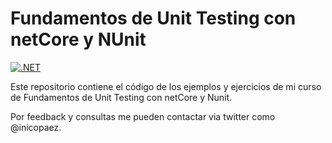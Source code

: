 Fundamentos de Unit Testing con netCore y NUnit
===============================================

[![.NET](https://github.com/nicopaez/fundamentos_unit_testing_dotnet/actions/workflows/dotnet.yml/badge.svg)](https://github.com/nicopaez/unit_testing_csharp/actions/workflows/dotnet.yml)

Este repositorio contiene el código de los ejemplos y ejercicios de mi curso de Fundamentos de Unit Testing con netCore y Nunit.

Por feedback y consultas me pueden contactar via twitter como @inicopaez.
